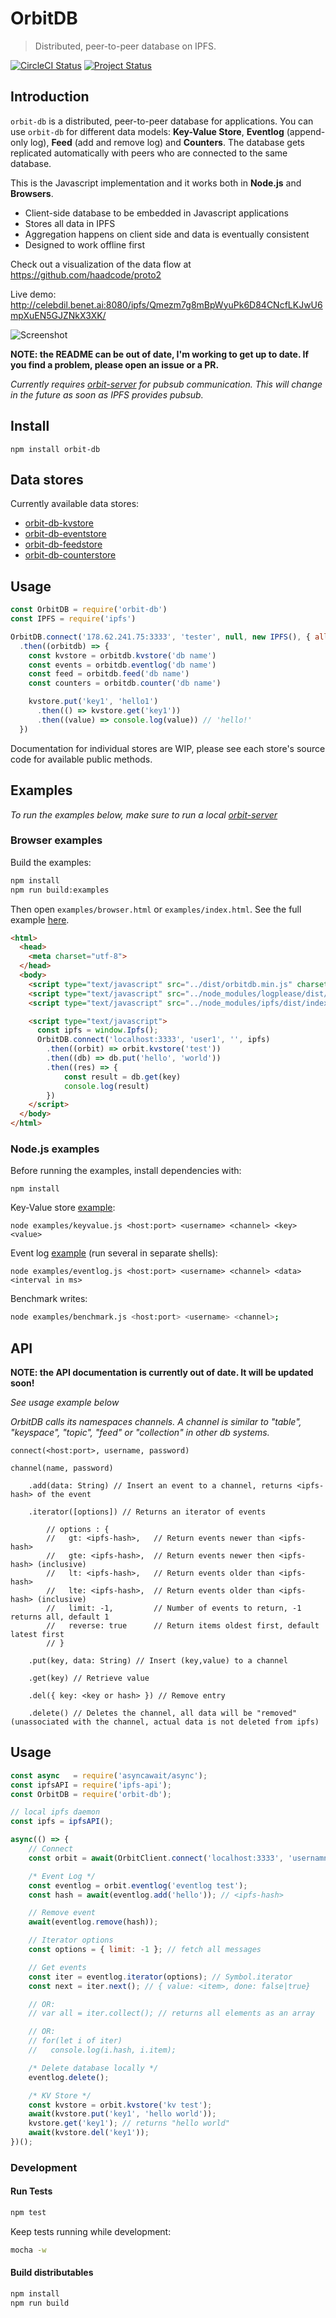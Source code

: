 # OrbitDB

> Distributed, peer-to-peer database on IPFS.

[![CircleCI Status](https://circleci.com/gh/haadcode/orbit.svg?style=shield&circle-token=158cdbe02f9dc4ca4cf84d8f54a8b17b4ed881a1)](https://circleci.com/gh/haadcode/orbit-db)
[![Project Status](https://badge.waffle.io/haadcode/orbit.svg?label=In%20Progress&title=In%20Progress)](https://waffle.io/haadcode/orbit?source=haadcode%2Forbit-db,haadcode%2Forbit-db-counterstore,haadcode%2Forbit-db-eventstore,haadcode%2Forbit-db-feedstore,haadcode%2Forbit-db-kvstore,haadcode%2Forbit-db-store,haadcode%2Fipfs-log)

## Introduction

`orbit-db` is a distributed, peer-to-peer database for applications. You can use `orbit-db` for different data models: **Key-Value Store**, **Eventlog** (append-only log), **Feed** (add and remove log) and **Counters**. The database gets replicated automatically with peers who are connected to the same database.

This is the Javascript implementation and it works both in **Node.js** and **Browsers**.

- Client-side database to be embedded in Javascript applications
- Stores all data in IPFS
- Aggregation happens on client side and data is eventually consistent
- Designed to work offline first

Check out a visualization of the data flow at https://github.com/haadcode/proto2

Live demo: http://celebdil.benet.ai:8080/ipfs/Qmezm7g8mBpWyuPk6D84CNcfLKJwU6mpXuEN5GJZNkX3XK/

![Screenshot](https://raw.githubusercontent.com/haadcode/proto2/master/screenshot.png)

**NOTE: the README can be out of date, I'm working to get up to date. If you find a problem, please open an issue or a PR.**

_Currently requires [orbit-server](https://github.com/haadcode/orbit-server) for pubsub communication. This will change in the future as soon as IPFS provides pubsub._

## Install
```
npm install orbit-db
```

## Data stores

Currently available data stores:

- [orbit-db-kvstore](https://github.com/haadcode/orbit-db-kvstore)
- [orbit-db-eventstore](https://github.com/haadcode/orbit-db-eventstore)
- [orbit-db-feedstore](https://github.com/haadcode/orbit-db-feedstore)
- [orbit-db-counterstore](https://github.com/haadcode/orbit-db-counterstore)

## Usage

```javascript
const OrbitDB = require('orbit-db')
const IPFS = require('ipfs')

OrbitDB.connect('178.62.241.75:3333', 'tester', null, new IPFS(), { allowOffline: true })
  .then((orbitdb) => {
    const kvstore = orbitdb.kvstore('db name')
    const events = orbitdb.eventlog('db name')
    const feed = orbitdb.feed('db name')
    const counters = orbitdb.counter('db name')

    kvstore.put('key1', 'hello1')
      .then(() => kvstore.get('key1'))
      .then((value) => console.log(value)) // 'hello!'
  })
```

Documentation for individual stores are WIP, please see each store's source code for available public methods.

## Examples

*To run the examples below, make sure to run a local [orbit-server](https://github.com/haadcode/orbit-server)*

### Browser examples
Build the examples:
```bash
npm install
npm run build:examples
```

Then open `examples/browser.html` or `examples/index.html`. See the full example [here](https://github.com/haadcode/orbit-db/blob/master/examples/browser/browser.html).

```html
<html>
  <head>
    <meta charset="utf-8">
  </head>
  <body>
    <script type="text/javascript" src="../dist/orbitdb.min.js" charset="utf-8"></script>
    <script type="text/javascript" src="../node_modules/logplease/dist/logplease.min.js" charset="utf-8"></script>
    <script type="text/javascript" src="../node_modules/ipfs/dist/index.min.js" charset="utf-8"></script>

    <script type="text/javascript">
      const ipfs = window.Ipfs();
      OrbitDB.connect('localhost:3333', 'user1', '', ipfs)
        .then((orbit) => orbit.kvstore('test'))
        .then((db) => db.put('hello', 'world'))
        .then((res) => {
            const result = db.get(key)
            console.log(result)
        })
    </script>
  </body>
</html>
```

### Node.js examples

Before running the examples, install dependencies with:
```
npm install
```

Key-Value store [example](https://github.com/haadcode/orbit-db/blob/master/examples/keyvalue.js):
```
node examples/keyvalue.js <host:port> <username> <channel> <key> <value>
```

Event log [example](https://github.com/haadcode/orbit-db/blob/master/examples/eventlog.js) (run several in separate shells):
```
node examples/eventlog.js <host:port> <username> <channel> <data> <interval in ms>
```

Benchmark writes:
```bash
node examples/benchmark.js <host:port> <username> <channel>;
```

## API
**NOTE: the API documentation is currently out of date. It will be updated soon!**

_See usage example below_

_OrbitDB calls its namespaces channels. A channel is similar to "table", "keyspace", "topic", "feed" or "collection" in other db systems._

    connect(<host:port>, username, password)

    channel(name, password)

        .add(data: String) // Insert an event to a channel, returns <ipfs-hash> of the event

        .iterator([options]) // Returns an iterator of events

            // options : { 
            //   gt: <ipfs-hash>,   // Return events newer than <ipfs-hash>
            //   gte: <ipfs-hash>,  // Return events newer then <ipfs-hash> (inclusive)
            //   lt: <ipfs-hash>,   // Return events older than <ipfs-hash>
            //   lte: <ipfs-hash>,  // Return events older than <ipfs-hash> (inclusive)
            //   limit: -1,         // Number of events to return, -1 returns all, default 1
            //   reverse: true      // Return items oldest first, default latest first
            // }

        .put(key, data: String) // Insert (key,value) to a channel

        .get(key) // Retrieve value

        .del({ key: <key or hash> }) // Remove entry

        .delete() // Deletes the channel, all data will be "removed" (unassociated with the channel, actual data is not deleted from ipfs)

## Usage
```javascript
const async   = require('asyncawait/async');
const ipfsAPI = require('ipfs-api');
const OrbitDB = require('orbit-db');

// local ipfs daemon
const ipfs = ipfsAPI();

async(() => {
    // Connect
    const orbit = await(OrbitClient.connect('localhost:3333', 'usernamne', '', ipfs));

    /* Event Log */
    const eventlog = orbit.eventlog('eventlog test');
    const hash = await(eventlog.add('hello')); // <ipfs-hash>

    // Remove event
    await(eventlog.remove(hash));

    // Iterator options
    const options = { limit: -1 }; // fetch all messages

    // Get events
    const iter = eventlog.iterator(options); // Symbol.iterator
    const next = iter.next(); // { value: <item>, done: false|true}

    // OR:
    // var all = iter.collect(); // returns all elements as an array

    // OR:
    // for(let i of iter)
    //   console.log(i.hash, i.item);

    /* Delete database locally */
    eventlog.delete();

    /* KV Store */
    const kvstore = orbit.kvstore('kv test');
    await(kvstore.put('key1', 'hello world'));
    kvstore.get('key1'); // returns "hello world"
    await(kvstore.del('key1'));
})();
```

### Development

#### Run Tests
```bash
npm test
```

Keep tests running while development:
```bash
mocha -w
```

#### Build distributables
```bash
npm install
npm run build
```
